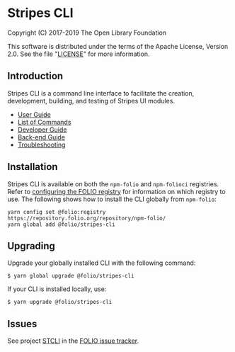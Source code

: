 # Stripes CLI

Copyright (C) 2017-2019 The Open Library Foundation

This software is distributed under the terms of the Apache License,
Version 2.0. See the file "[LICENSE](LICENSE)" for more information.

## Introduction

Stripes CLI is a command line interface to facilitate the creation, development, building, and testing of Stripes UI modules.

* [User Guide](./doc/user-guide.md)
* [List of Commands](./doc/commands.md)
* [Developer Guide](./doc/dev-guide.md)
* [Back-end Guide](./doc/backend-guide.md)
* [Troubleshooting](./doc/troubleshooting.md)

## Installation

Stripes CLI is available on both the `npm-folio` and `npm-folioci` registries.  Refer to [configuring the FOLIO registry](https://github.com/folio-org/stripes/blob/master/doc/new-development-setup.md#configure-the-folio-registry) for information on which registry to use. The following shows how to install the CLI globally from `npm-folio`:
```
yarn config set @folio:registry https://repository.folio.org/repository/npm-folio/
yarn global add @folio/stripes-cli
```

## Upgrading

Upgrade your globally installed CLI with the following command:
```
$ yarn global upgrade @folio/stripes-cli
```

If your CLI is installed locally, use:
```
$ yarn upgrade @folio/stripes-cli
```

## Issues

See project [STCLI](https://issues.folio.org/browse/STCLI) in the [FOLIO issue tracker](https://dev.folio.org/guidelines/issue-tracker).
